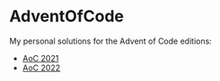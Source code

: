# AdventOfCode

My personal solutions for the Advent of Code editions:
- [AoC 2021](https://adventofcode.com/2021)
- [AoC 2022](https://adventofcode.com/2022)
